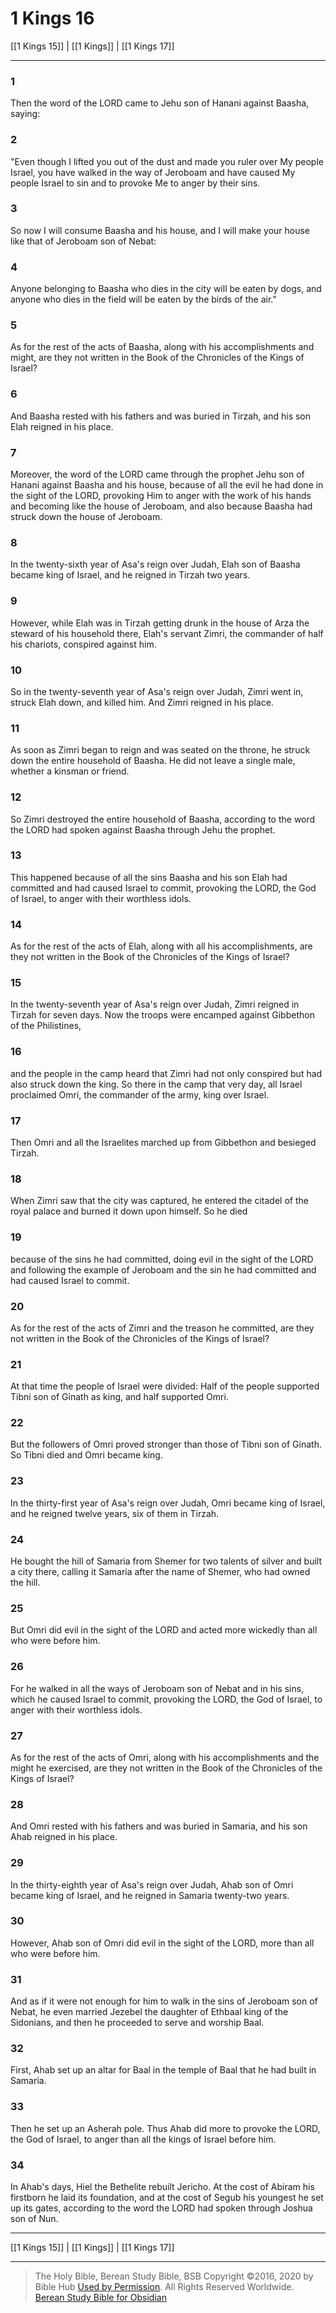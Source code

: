 # 1 Kings 16

[[1 Kings 15]] | [[1 Kings]] | [[1 Kings 17]]

---

### 1
Then the word of the LORD came to Jehu son of Hanani against Baasha, saying:

### 2
"Even though I lifted you out of the dust and made you ruler over My people Israel, you have walked in the way of Jeroboam and have caused My people Israel to sin and to provoke Me to anger by their sins.

### 3
So now I will consume Baasha and his house, and I will make your house like that of Jeroboam son of Nebat:

### 4
Anyone belonging to Baasha who dies in the city will be eaten by dogs, and anyone who dies in the field will be eaten by the birds of the air."

### 5
As for the rest of the acts of Baasha, along with his accomplishments and might, are they not written in the Book of the Chronicles of the Kings of Israel?

### 6
And Baasha rested with his fathers and was buried in Tirzah, and his son Elah reigned in his place.

### 7
Moreover, the word of the LORD came through the prophet Jehu son of Hanani against Baasha and his house, because of all the evil he had done in the sight of the LORD, provoking Him to anger with the work of his hands and becoming like the house of Jeroboam, and also because Baasha had struck down the house of Jeroboam.

### 8
In the twenty-sixth year of Asa's reign over Judah, Elah son of Baasha became king of Israel, and he reigned in Tirzah two years.

### 9
However, while Elah was in Tirzah getting drunk in the house of Arza the steward of his household there, Elah's servant Zimri, the commander of half his chariots, conspired against him.

### 10
So in the twenty-seventh year of Asa's reign over Judah, Zimri went in, struck Elah down, and killed him. And Zimri reigned in his place.

### 11
As soon as Zimri began to reign and was seated on the throne, he struck down the entire household of Baasha. He did not leave a single male, whether a kinsman or friend.

### 12
So Zimri destroyed the entire household of Baasha, according to the word the LORD had spoken against Baasha through Jehu the prophet.

### 13
This happened because of all the sins Baasha and his son Elah had committed and had caused Israel to commit, provoking the LORD, the God of Israel, to anger with their worthless idols.

### 14
As for the rest of the acts of Elah, along with all his accomplishments, are they not written in the Book of the Chronicles of the Kings of Israel?

### 15
In the twenty-seventh year of Asa's reign over Judah, Zimri reigned in Tirzah for seven days. Now the troops were encamped against Gibbethon of the Philistines,

### 16
and the people in the camp heard that Zimri had not only conspired but had also struck down the king. So there in the camp that very day, all Israel proclaimed Omri, the commander of the army, king over Israel.

### 17
Then Omri and all the Israelites marched up from Gibbethon and besieged Tirzah.

### 18
When Zimri saw that the city was captured, he entered the citadel of the royal palace and burned it down upon himself. So he died

### 19
because of the sins he had committed, doing evil in the sight of the LORD and following the example of Jeroboam and the sin he had committed and had caused Israel to commit.

### 20
As for the rest of the acts of Zimri and the treason he committed, are they not written in the Book of the Chronicles of the Kings of Israel?

### 21
At that time the people of Israel were divided: Half of the people supported Tibni son of Ginath as king, and half supported Omri.

### 22
But the followers of Omri proved stronger than those of Tibni son of Ginath. So Tibni died and Omri became king.

### 23
In the thirty-first year of Asa's reign over Judah, Omri became king of Israel, and he reigned twelve years, six of them in Tirzah.

### 24
He bought the hill of Samaria from Shemer for two talents of silver and built a city there, calling it Samaria after the name of Shemer, who had owned the hill.

### 25
But Omri did evil in the sight of the LORD and acted more wickedly than all who were before him.

### 26
For he walked in all the ways of Jeroboam son of Nebat and in his sins, which he caused Israel to commit, provoking the LORD, the God of Israel, to anger with their worthless idols.

### 27
As for the rest of the acts of Omri, along with his accomplishments and the might he exercised, are they not written in the Book of the Chronicles of the Kings of Israel?

### 28
And Omri rested with his fathers and was buried in Samaria, and his son Ahab reigned in his place.

### 29
In the thirty-eighth year of Asa's reign over Judah, Ahab son of Omri became king of Israel, and he reigned in Samaria twenty-two years.

### 30
However, Ahab son of Omri did evil in the sight of the LORD, more than all who were before him.

### 31
And as if it were not enough for him to walk in the sins of Jeroboam son of Nebat, he even married Jezebel the daughter of Ethbaal king of the Sidonians, and then he proceeded to serve and worship Baal.

### 32
First, Ahab set up an altar for Baal in the temple of Baal that he had built in Samaria.

### 33
Then he set up an Asherah pole. Thus Ahab did more to provoke the LORD, the God of Israel, to anger than all the kings of Israel before him.

### 34
In Ahab's days, Hiel the Bethelite rebuilt Jericho. At the cost of Abiram his firstborn he laid its foundation, and at the cost of Segub his youngest he set up its gates, according to the word the LORD had spoken through Joshua son of Nun.

---

[[1 Kings 15]] | [[1 Kings]] | [[1 Kings 17]]

---

> The Holy Bible, Berean Study Bible, BSB
> Copyright &copy;2016, 2020 by Bible Hub
> [Used by Permission](https://berean.bible/terms.htm). All Rights Reserved Worldwide.
> [Berean Study Bible for Obsidian](https://github.com/gapmiss/berean-study-bible-for-obsidian)

